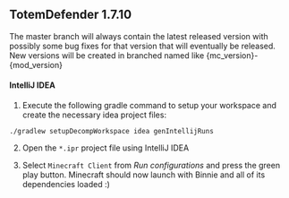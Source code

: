## TotemDefender 1.7.10

The master branch will always contain the latest released version with possibly some bug fixes for that version that will eventually be released.
New versions will be created in branched named like {mc_version}-{mod_version}

#### IntelliJ IDEA

1. Execute the following gradle command to setup your workspace and create the necessary idea project files:

  ```
  ./gradlew setupDecompWorkspace idea genIntellijRuns
  ```
  
2. Open the `*.ipr` project file using IntelliJ IDEA

3. Select `Minecraft Client` from _Run configurations_ and press the green play button.
Minecraft should now launch with Binnie and all of its dependencies loaded :)
